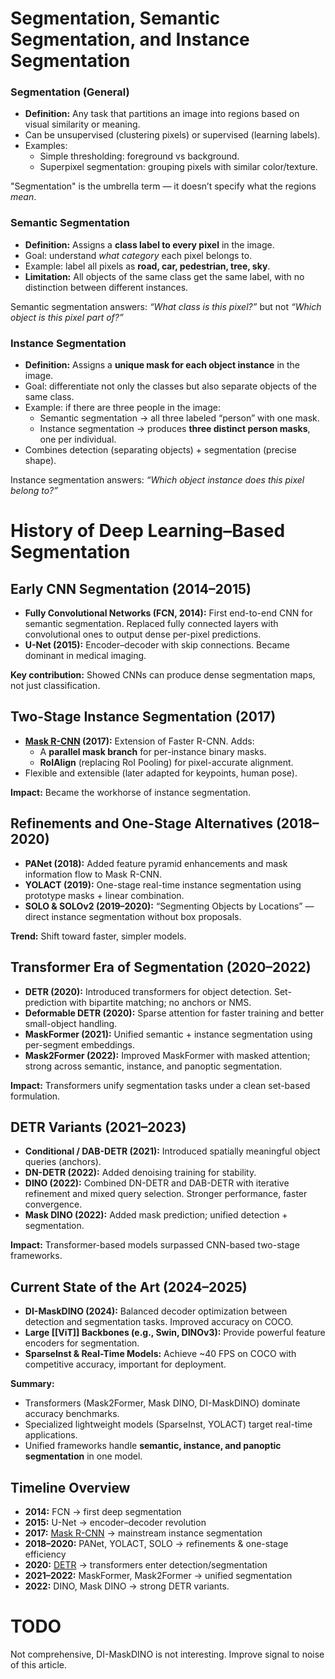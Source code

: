 # Segmentation, Semantic Segmentation, and Instance Segmentation

### Segmentation (General)
- **Definition:** Any task that partitions an image into regions based on visual similarity or meaning.
- Can be unsupervised (clustering pixels) or supervised (learning labels).
- Examples:
  - Simple thresholding: foreground vs background.
  - Superpixel segmentation: grouping pixels with similar color/texture.

"Segmentation" is the umbrella term — it doesn’t specify what the regions *mean*.
### Semantic Segmentation
- **Definition:** Assigns a **class label to every pixel** in the image.
- Goal: understand *what category* each pixel belongs to.
- Example: label all pixels as **road, car, pedestrian, tree, sky**.
- **Limitation:** All objects of the same class get the same label, with no distinction between different instances.

Semantic segmentation answers: *“What class is this pixel?”* but not *“Which object is this pixel part of?”*
### Instance Segmentation
- **Definition:** Assigns a **unique mask for each object instance** in the image.
- Goal: differentiate not only the classes but also separate objects of the same class.
- Example: if there are three people in the image:
  - Semantic segmentation → all three labeled “person” with one mask.
  - Instance segmentation → produces **three distinct person masks**, one per individual.
- Combines detection (separating objects) + segmentation (precise shape).

Instance segmentation answers: *“Which object instance does this pixel belong to?”*
# History of Deep Learning–Based Segmentation
## Early CNN Segmentation (2014–2015)
- **Fully Convolutional Networks (FCN, 2014):** First end-to-end CNN for semantic segmentation. Replaced fully connected layers with convolutional ones to output dense per-pixel predictions.
- **U-Net (2015):** Encoder–decoder with skip connections. Became dominant in medical imaging.

**Key contribution:** Showed CNNs can produce dense segmentation maps, not just classification.
## Two-Stage Instance Segmentation (2017)
- **[Mask R-CNN](R-CNN-family.md) (2017):** Extension of Faster R-CNN. Adds:
  - A **parallel mask branch** for per-instance binary masks.
  - **RoIAlign** (replacing RoI Pooling) for pixel-accurate alignment.
- Flexible and extensible (later adapted for keypoints, human pose).

**Impact:** Became the workhorse of instance segmentation.
## Refinements and One-Stage Alternatives (2018–2020)
- **PANet (2018):** Added feature pyramid enhancements and mask information flow to Mask R-CNN.
- **YOLACT (2019):** One-stage real-time instance segmentation using prototype masks + linear combination.
- **SOLO & SOLOv2 (2019–2020):** “Segmenting Objects by Locations” — direct instance segmentation without box proposals.

**Trend:** Shift toward faster, simpler models.
## Transformer Era of Segmentation (2020–2022)
- **DETR (2020):** Introduced transformers for object detection. Set-prediction with bipartite matching; no anchors or NMS.
- **Deformable DETR (2020):** Sparse attention for faster training and better small-object handling.
- **MaskFormer (2021):** Unified semantic + instance segmentation using per-segment embeddings.
- **Mask2Former (2022):** Improved MaskFormer with masked attention; strong across semantic, instance, and panoptic segmentation.

**Impact:** Transformers unify segmentation tasks under a clean set-based formulation.
## DETR Variants (2021–2023)
- **Conditional / DAB-DETR (2021):** Introduced spatially meaningful object queries (anchors).
- **DN-DETR (2022):** Added denoising training for stability.
- **DINO (2022):** Combined DN-DETR and DAB-DETR with iterative refinement and mixed query selection. Stronger performance, faster convergence.
- **Mask DINO (2022):** Added mask prediction; unified detection + segmentation.

**Impact:** Transformer-based models surpassed CNN-based two-stage frameworks.
## Current State of the Art (2024–2025)
- **DI-MaskDINO (2024):** Balanced decoder optimization between detection and segmentation tasks. Improved accuracy on COCO.
- **Large [[ViT]] Backbones (e.g., Swin, DINOv3):** Provide powerful feature encoders for segmentation.
- **SparseInst & Real-Time Models:** Achieve ~40 FPS on COCO with competitive accuracy, important for deployment.

**Summary:**
- Transformers (Mask2Former, Mask DINO, DI-MaskDINO) dominate accuracy benchmarks.
- Specialized lightweight models (SparseInst, YOLACT) target real-time applications.
- Unified frameworks handle **semantic, instance, and panoptic segmentation** in one model.
## Timeline Overview
- **2014:** FCN → first deep segmentation  
- **2015:** U-Net → encoder–decoder revolution  
- **2017:** [Mask R-CNN](R-CNN-family.md) → mainstream instance segmentation  
- **2018–2020:** PANet, YOLACT, SOLO → refinements & one-stage efficiency  
- **2020:** [DETR](DETR.md) → transformers enter detection/segmentation  
- **2021–2022:** MaskFormer, Mask2Former → unified segmentation  
- **2022:** DINO, Mask DINO → strong DETR variants.

# TODO
Not comprehensive, DI-MaskDINO is not interesting. Improve signal to noise of this article.